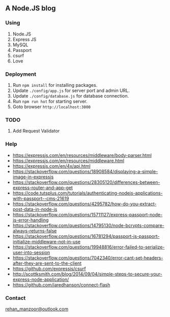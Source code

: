 ## A Node.JS blog

### Using
1. Node.JS
2. Express JS
3. MySQL
4. Passport
5. csurf
6. Love

### Deployment
1. Run `npm install` for installing packages.
2. Update `./config/app.js` for server port and admin URL.
3. Update `./config/database.js` for database connection.
4. Run `npm run hot` for starting server.
5. Goto browser `http://localhost:3000`

### TODO

1. Add Request Validator


### Help

* https://expressjs.com/en/resources/middleware/body-parser.html
* https://expressjs.com/en/resources/middleware.html
* https://expressjs.com/en/4x/api.html
* https://stackoverflow.com/questions/18908584/displaying-a-simple-image-in-expressjs
* https://stackoverflow.com/questions/28305120/differences-between-express-router-and-app-get
* https://code.tutsplus.com/tutorials/authenticating-nodejs-applications-with-passport--cms-21619
* https://stackoverflow.com/questions/4295782/how-do-you-extract-post-data-in-node-js
* https://stackoverflow.com/questions/15711127/express-passport-node-js-error-handling
* https://stackoverflow.com/questions/14795130/node-bcrypts-compare-always-returns-false
* https://stackoverflow.com/questions/16781294/passport-js-passport-initialize-middleware-not-in-use
* https://stackoverflow.com/questions/19948816/error-failed-to-serialize-user-into-session
* https://stackoverflow.com/questions/7042340/error-cant-set-headers-after-they-are-sent-to-the-client
* https://github.com/expressjs/csurf
* http://scottksmith.com/blog/2014/09/04/simple-steps-to-secure-your-express-node-application/
* https://github.com/jaredhanson/connect-flash


### Contact 

[rehan_manzoor@outlook.com](mailto://rehan_manzoor@outlook.com)
